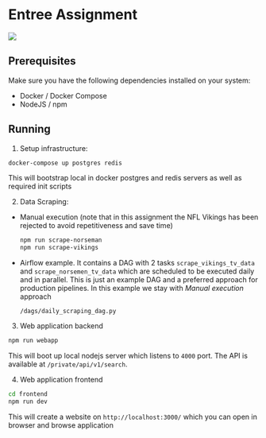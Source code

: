 # Entree Assignment

![]([https://github.com/Your_Repository_Name/Your_GIF_Name.gif](https://github.com/mykhailo-temp-account/entreecap-assignment/blob/main/showcase.gif))

## Prerequisites

Make sure you have the following dependencies installed on your system:

- Docker / Docker Compose
- NodeJS / npm

## Running

1. Setup infrastructure:
```bash
docker-compose up postgres redis
```
This will bootstrap local in docker postgres and redis servers as well as required init scripts

2. Data Scraping:
  * Manual execution (note that in this assignment the NFL Vikings has been rejected to avoid repetitiveness and save time)
    ```bash
    npm run scrape-norseman 
    npm run scrape-vikings 
    ```
  * Airflow example. It contains a DAG with 2 tasks `scrape_vikings_tv_data` and `scrape_norsemen_tv_data` which are scheduled to be executed daily and in parallel. This is just an example DAG and a preferred approach for production pipelines. In this example we stay with _Manual execution_ approach 
    ```
    /dags/daily_scraping_dag.py
    ```
    
3. Web application backend
```bash
npm run webapp
```
This will boot up local nodejs server which listens to `4000` port.
The API is available at `/private/api/v1/search`.

4. Web application frontend
```bash
cd frontend
npm run dev
```
This will create a website on `http://localhost:3000/` which you can open in browser and browse application
